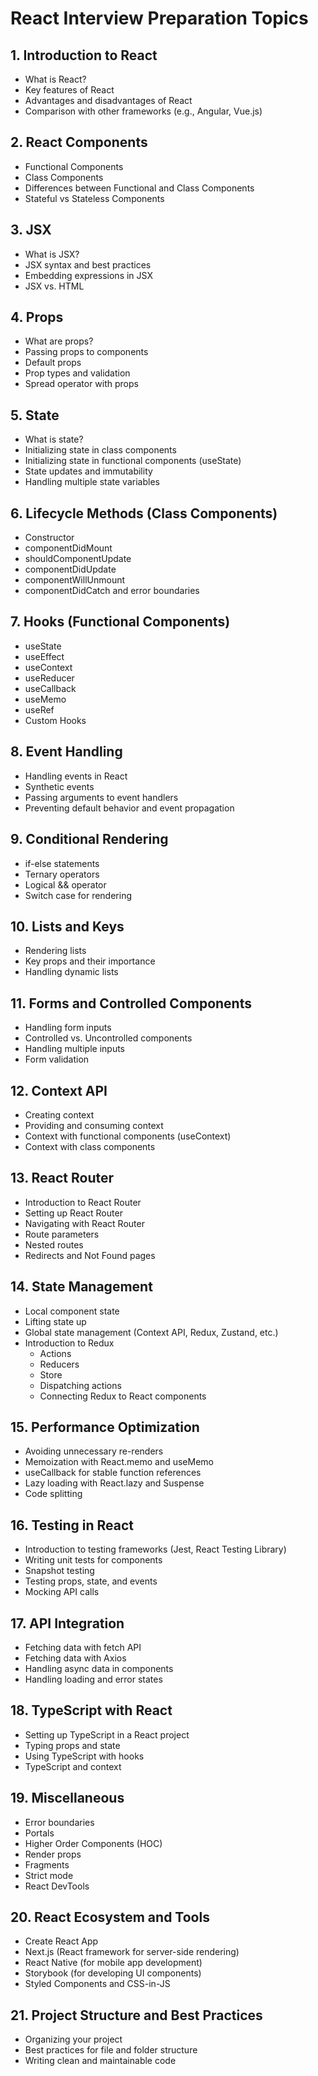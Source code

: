 # React Interview Preparation Topics

## 1. Introduction to React
- What is React?
- Key features of React
- Advantages and disadvantages of React
- Comparison with other frameworks (e.g., Angular, Vue.js)

## 2. React Components
- Functional Components
- Class Components
- Differences between Functional and Class Components
- Stateful vs Stateless Components

## 3. JSX
- What is JSX?
- JSX syntax and best practices
- Embedding expressions in JSX
- JSX vs. HTML

## 4. Props
- What are props?
- Passing props to components
- Default props
- Prop types and validation
- Spread operator with props

## 5. State
- What is state?
- Initializing state in class components
- Initializing state in functional components (useState)
- State updates and immutability
- Handling multiple state variables

## 6. Lifecycle Methods (Class Components)
- Constructor
- componentDidMount
- shouldComponentUpdate
- componentDidUpdate
- componentWillUnmount
- componentDidCatch and error boundaries

## 7. Hooks (Functional Components)
- useState
- useEffect
- useContext
- useReducer
- useCallback
- useMemo
- useRef
- Custom Hooks

## 8. Event Handling
- Handling events in React
- Synthetic events
- Passing arguments to event handlers
- Preventing default behavior and event propagation

## 9. Conditional Rendering
- if-else statements
- Ternary operators
- Logical && operator
- Switch case for rendering

## 10. Lists and Keys
- Rendering lists
- Key props and their importance
- Handling dynamic lists

## 11. Forms and Controlled Components
- Handling form inputs
- Controlled vs. Uncontrolled components
- Handling multiple inputs
- Form validation

## 12. Context API
- Creating context
- Providing and consuming context
- Context with functional components (useContext)
- Context with class components

## 13. React Router
- Introduction to React Router
- Setting up React Router
- Navigating with React Router
- Route parameters
- Nested routes
- Redirects and Not Found pages

## 14. State Management
- Local component state
- Lifting state up
- Global state management (Context API, Redux, Zustand, etc.)
- Introduction to Redux
  - Actions
  - Reducers
  - Store
  - Dispatching actions
  - Connecting Redux to React components

## 15. Performance Optimization
- Avoiding unnecessary re-renders
- Memoization with React.memo and useMemo
- useCallback for stable function references
- Lazy loading with React.lazy and Suspense
- Code splitting

## 16. Testing in React
- Introduction to testing frameworks (Jest, React Testing Library)
- Writing unit tests for components
- Snapshot testing
- Testing props, state, and events
- Mocking API calls

## 17. API Integration
- Fetching data with fetch API
- Fetching data with Axios
- Handling async data in components
- Handling loading and error states

## 18. TypeScript with React
- Setting up TypeScript in a React project
- Typing props and state
- Using TypeScript with hooks
- TypeScript and context

## 19. Miscellaneous
- Error boundaries
- Portals
- Higher Order Components (HOC)
- Render props
- Fragments
- Strict mode
- React DevTools

## 20. React Ecosystem and Tools
- Create React App
- Next.js (React framework for server-side rendering)
- React Native (for mobile app development)
- Storybook (for developing UI components)
- Styled Components and CSS-in-JS

## 21. Project Structure and Best Practices
- Organizing your project
- Best practices for file and folder structure
- Writing clean and maintainable code
